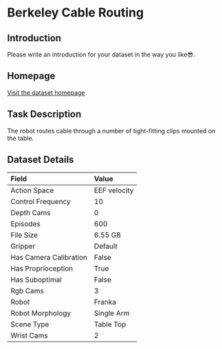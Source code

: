 # Berkeley Cable Routing


## Introduction

Please write an introduction for your dataset in the way you like:sunglasses:.


## Homepage

[Visit the dataset homepage](https://sites.google.com/view/cablerouting/home)


## Task Description

The robot routes cable through a number of tight-fitting clips mounted on the table.


## Dataset Details

| Field                            | Value                    |
|:---------------------------------|:-------------------------|
| Action Space                     | EEF velocity           |
| Control Frequency                     | 10           |
| Depth Cams                     | 0           |
| Episodes                     | 600           |
| File Size                     |  6.55 GB           |
| Gripper                     | Default           |
| Has Camera Calibration                     | False           |
| Has Proprioception                     | True           |
| Has Suboptimal                     | False           |
| Rgb Cams                     | 3           |
| Robot                     | Franka           |
| Robot Morphology                     | Single Arm           |
| Scene Type                     | Table Top           |
| Wrist Cams                     | 2           |


